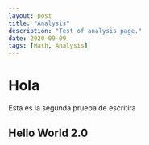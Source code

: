 ```yaml
---
layout: post
title: "Analysis"
description: "Test of analysis page."
date: 2020-09-09
tags: [Math, Analysis]
---
```


# Hola
Esta es la segunda prueba de escritira

## Hello World 2.0